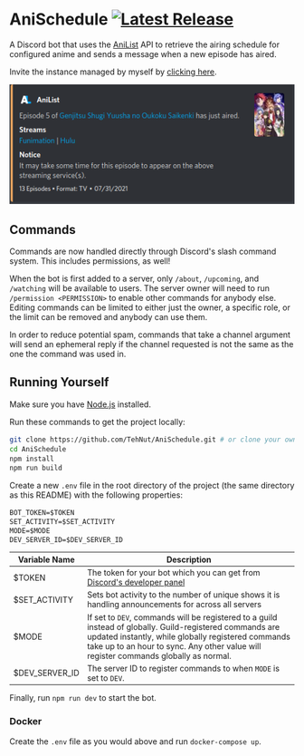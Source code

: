 # AniSchedule [![Latest Release](https://img.shields.io/github/v/release/TehNut/AniSchedule?color=%233DB4F2&label=release&style=flat-square)](https://github.com/TehNut/AniSchedule/releases/latest)

A Discord bot that uses the [AniList](https://anilist.co) API to retrieve the airing schedule for configured anime and
sends a message when a new episode has aired.

Invite the instance managed by myself by [clicking here](https://discord.com/api/oauth2/authorize?client_id=872994081498882118&permissions=51539610624&scope=bot%20applications.commands).

![Example Announcement](./img/preview_announcement.png)

## Commands

Commands are now handled directly through Discord's slash command system. This includes permissions, as well! 

When the bot is first added to a server, only `/about`, `/upcoming`, and `/watching` will be available to users. The server owner will need to run `/permission <PERMISSION>` to enable other commands for anybody else. Editing commands can be limited to either just the owner, a specific role, or the limit can be removed and anybody can use them. 

In order to reduce potential spam, commands that take a channel argument will send an ephemeral reply if the channel requested is not the same as the one the command was used in.

## Running Yourself

Make sure you have [Node.js](https://nodejs.org/) installed.

Run these commands to get the project locally:

```sh
git clone https://github.com/TehNut/AniSchedule.git # or clone your own fork
cd AniSchedule
npm install
npm run build
```

Create a new `.env` file in the root directory of the project (the same directory as this README) with the following properties:

```
BOT_TOKEN=$TOKEN
SET_ACTIVITY=$SET_ACTIVITY
MODE=$MODE
DEV_SERVER_ID=$DEV_SERVER_ID
```

| Variable Name  | Description |
|----------------| ----------- |
| $TOKEN | The token for your bot which you can get from [Discord's developer panel](https://discordapp.com/developers/) |
| $SET_ACTIVITY | Sets bot activity to the number of unique shows it is handling announcements for across all servers |
| $MODE | If set to `DEV`, commands will be registered to a guild instead of globally. Guild-registered commands are updated instantly, while globally registered commands take up to an hour to sync. Any other value will register commands globally as normal. |
| $DEV_SERVER_ID | The server ID to register commands to when `MODE` is set to `DEV`. |

Finally, run `npm run dev` to start the bot.

### Docker

Create the `.env` file as you would above and run `docker-compose up`. 